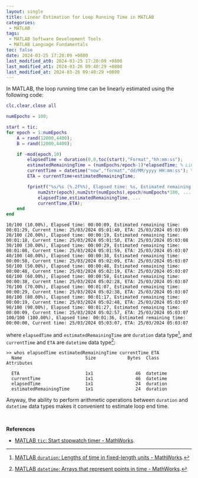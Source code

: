 ```yaml
---
layout: single
title: Linear Estimation for Loop Running Time in MATLAB
categories:
 - MATLAB
tags:
 - MATLAB Software Development Tools
 - MATLAB Language Fundamentals
toc: false
date: 2024-03-25 17:20:09 +0800
last_modified_at0: 2024-03-25 17:20:09 +0800
last_modified_at1: 2024-03-26 09:40:29 +0800
last_modified_at: 2024-03-26 09:40:29 +0800
---
```


In MATLAB, the loop running time can be linearly estimated using the following code:

```matlab
clc,clear,close all

numEpochs = 100;

start = tic;
for epoch = 1:numEpochs
    A = rand(12000,4400);
    B = rand(12000,4400);

    if ~mod(epoch,10)
        elapsedTime = duration(0,0,toc(start),"Format","hh:mm:ss");
        estimatedRemainingTime = (numEpochs/epoch-1)*elapsedTime; % Linear estimation
        currentTime = datetime("now","format","dd/MM/yyyy HH:mm:ss"); % Attention here: "dd/MM/yyyy HH:mm:ss", not "dd/MM/yyyy hh:mm:ss"
        ETA = currentTime+estimatedRemainingTime;

        fprintf("%s/%s (%.2f%%), Elapsed time: %s, Estimated remaining time: %s, Current time: %s, ETA: %s\n", ...
            num2str(epoch),num2str(numEpochs),epoch/numEpochs*100, ...
            elapsedTime,estimatedRemainingTime, ...
            currentTime,ETA);
    end
end
```

```
10/100 (10.00%), Elapsed time: 00:00:09, Estimated remaining time: 00:01:29, Current time: 25/03/2024 05:01:40, ETA: 25/03/2024 05:03:09
20/100 (20.00%), Elapsed time: 00:00:19, Estimated remaining time: 00:01:18, Current time: 25/03/2024 05:01:50, ETA: 25/03/2024 05:03:08
30/100 (30.00%), Elapsed time: 00:00:29, Estimated remaining time: 00:01:08, Current time: 25/03/2024 05:01:59, ETA: 25/03/2024 05:03:07
40/100 (40.00%), Elapsed time: 00:00:38, Estimated remaining time: 00:00:58, Current time: 25/03/2024 05:02:09, ETA: 25/03/2024 05:03:07
50/100 (50.00%), Elapsed time: 00:00:48, Estimated remaining time: 00:00:48, Current time: 25/03/2024 05:02:19, ETA: 25/03/2024 05:03:07
60/100 (60.00%), Elapsed time: 00:00:58, Estimated remaining time: 00:00:38, Current time: 25/03/2024 05:02:28, ETA: 25/03/2024 05:03:07
70/100 (70.00%), Elapsed time: 00:01:07, Estimated remaining time: 00:00:29, Current time: 25/03/2024 05:02:38, ETA: 25/03/2024 05:03:07
80/100 (80.00%), Elapsed time: 00:01:17, Estimated remaining time: 00:00:19, Current time: 25/03/2024 05:02:48, ETA: 25/03/2024 05:03:07
90/100 (90.00%), Elapsed time: 00:01:27, Estimated remaining time: 00:00:09, Current time: 25/03/2024 05:02:57, ETA: 25/03/2024 05:03:07
100/100 (100.00%), Elapsed time: 00:01:36, Estimated remaining time: 00:00:00, Current time: 25/03/2024 05:03:07, ETA: 25/03/2024 05:03:07
```

where `elapsedTime` and `estimatedRemainingTime` are `duration` data type[^2], and `currentTime` and `ETA` are `datetime` data type[^3]:

```
>> whos elapsedTime estimatedRemainingTime currentTime ETA
  Name                        Size            Bytes  Class       Attributes

  ETA                         1x1                46  datetime              
  currentTime                 1x1                46  datetime              
  elapsedTime                 1x1                24  duration              
  estimatedRemainingTime      1x1                24  duration              
```

Anyway, the ability to perform arithmetic operations between  `duration` and `datetime` data types makes it convenient to estimate loop end time.

<br>

**References**

- [MATLAB `tic`: Start stopwatch timer - MathWorks](https://ww2.mathworks.cn/help/matlab/ref/tic.html).

[^2]: [MATLAB `duration`: Lengths of time in fixed-length units - MathWorks](https://ww2.mathworks.cn/help/matlab/ref/duration.html).
[^3]: [MATLAB `datetime`: Arrays that represent points in time - MathWorks](https://ww2.mathworks.cn/help/matlab/ref/datetime.html).
